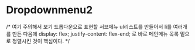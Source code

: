 # Dropdownmenu2

/* 
여기 주의해서 보기 드롭다운으로 표현할 서브메뉴
ul리스트를 만들어서 li를 여러개를 만든 다음에
  display: flex;
  justify-content: flex-end;
로 바로 메인메뉴 목록 밑으로 정렬시킨 것이 핵심이다.
*/
